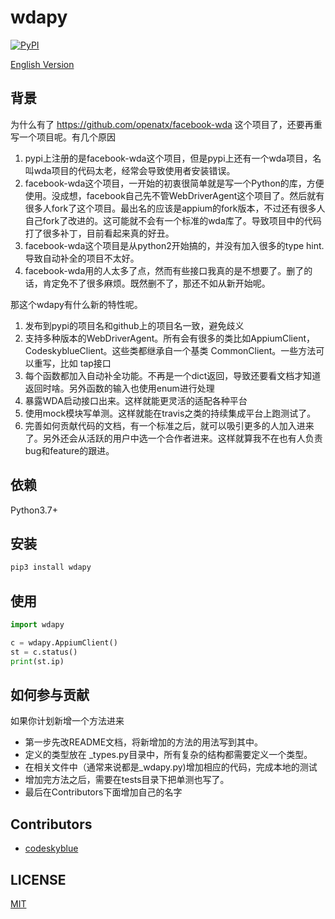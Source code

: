 # wdapy
[![PyPI](https://img.shields.io/pypi/v/wdapy?color=blue)](https://pypi.org/project/wdapy/)

[English Version](README.md)

## 背景
为什么有了 <https://github.com/openatx/facebook-wda> 这个项目了，还要再重写一个项目呢。有几个原因

1. pypi上注册的是facebook-wda这个项目，但是pypi上还有一个wda项目，名叫wda项目的代码太老，经常会导致使用者安装错误。
2. facebook-wda这个项目，一开始的初衷很简单就是写一个Python的库，方便使用。没成想，facebook自己先不管WebDriverAgent这个项目了。然后就有很多人fork了这个项目。最出名的应该是appium的fork版本，不过还有很多人自己fork了改进的。这可能就不会有一个标准的wda库了。导致项目中的代码打了很多补丁，目前看起来真的好丑。
3. facebook-wda这个项目是从python2开始搞的，并没有加入很多的type hint. 导致自动补全的项目不太好。
4. facebook-wda用的人太多了点，然而有些接口我真的是不想要了。删了的话，肯定免不了很多麻烦。既然删不了，那还不如从新开始呢。

那这个wdapy有什么新的特性呢。

1. 发布到pypi的项目名和github上的项目名一致，避免歧义
2. 支持多种版本的WebDriverAgent。所有会有很多的类比如AppiumClient，CodeskyblueClient。这些类都继承自一个基类 CommonClient。一些方法可以重写，比如 tap接口
3. 每个函数都加入自动补全功能。不再是一个dict返回，导致还要看文档才知道返回时啥。另外函数的输入也使用enum进行处理
4. 暴露WDA启动接口出来。这样就能更灵活的适配各种平台
5. 使用mock模块写单测。这样就能在travis之类的持续集成平台上跑测试了。
6. 完善如何贡献代码的文档，有一个标准之后，就可以吸引更多的人加入进来了。另外还会从活跃的用户中选一个合作者进来。这样就算我不在也有人负责bug和feature的跟进。

## 依赖
Python3.7+

## 安装
```bash
pip3 install wdapy
```

## 使用

```python
import wdapy

c = wdapy.AppiumClient()
st = c.status()
print(st.ip)
```

## 如何参与贡献

如果你计划新增一个方法进来

- 第一步先改README文档，将新增加的方法的用法写到其中。
- 定义的类型放在 _types.py目录中，所有复杂的结构都需要定义一个类型。
- 在相关文件中（通常来说都是_wdapy.py)增加相应的代码，完成本地的测试
- 增加完方法之后，需要在tests目录下把单测也写了。
- 最后在Contributors下面增加自己的名字

## Contributors

- [codeskyblue](https://github.com/codeskyblue)

## LICENSE
[MIT](LICENSE)

